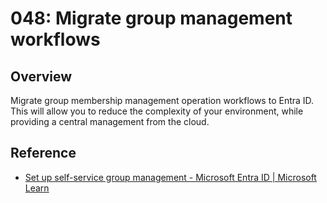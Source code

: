 # 048: Migrate group management workflows

## Overview

Migrate group membership management operation workflows to Entra ID. This will allow you to reduce the complexity of your environment, while providing a central management from the cloud.

## Reference

* [Set up self-service group management - Microsoft Entra ID | Microsoft Learn](https://learn.microsoft.com/en-us/entra/identity/users/groups-self-service-management)
